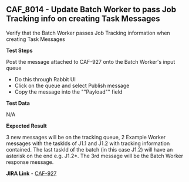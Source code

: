 ## CAF_8014 - Update Batch Worker to pass Job Tracking info on creating Task Messages ##

Verify that the Batch Worker passes Job Tracking information when creating Task Messages

**Test Steps**

Post the message attached to CAF-927 onto the Batch Worker's input queue

- Do this through Rabbit UI
- Click on the queue and select Publish message
- Copy the message into the ""Payload"" field

**Test Data**

N/A

**Expected Result**

3 new messages will be on the tracking queue, 2 Example Worker messages with the taskIds of J1.1 and J1.2 with tracking information contained. The last taskId of the batch (in this case J1.2) will have an asterisk on the end e.g. J1.2*. The 3rd message will be the Batch Worker response message. 

**JIRA Link** - [CAF-927](https://jira.autonomy.com/browse/CAF-927)
